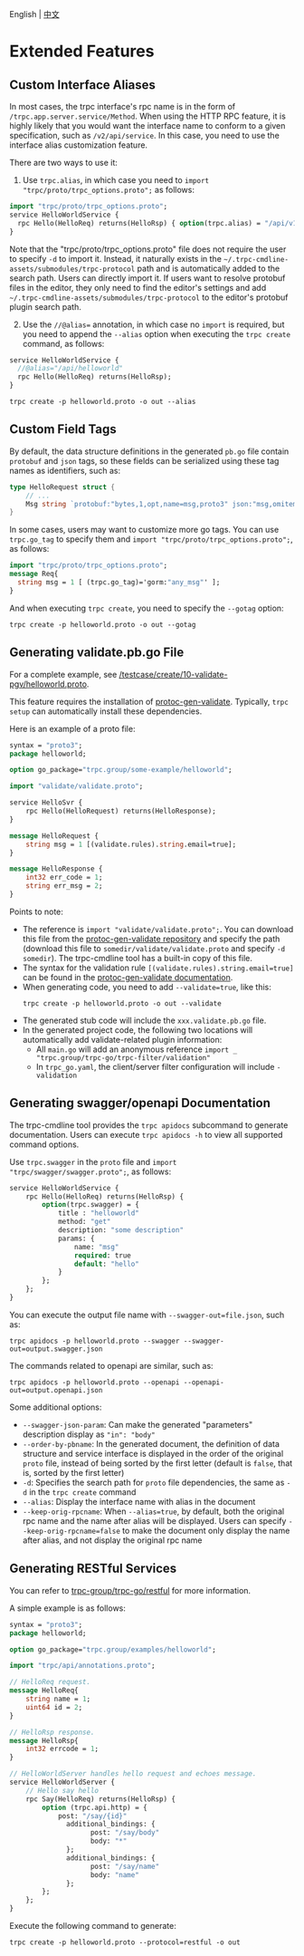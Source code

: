 English | [中文](README.zh_CN.md)

# Extended Features

## Custom Interface Aliases

In most cases, the trpc interface's rpc name is in the form of `/trpc.app.server.service/Method`. When using the HTTP RPC feature, it is highly likely that you would want the interface name to conform to a given specification, such as `/v2/api/service`. In this case, you need to use the interface alias customization feature.

There are two ways to use it:

1. Use `trpc.alias`, in which case you need to `import "trpc/proto/trpc_options.proto";` as follows:

```protobuf
import "trpc/proto/trpc_options.proto";
service HelloWorldService {
  rpc Hello(HelloReq) returns(HelloRsp) { option(trpc.alias) = "/api/v1/helloworld"; };
}
```

Note that the "trpc/proto/trpc_options.proto" file does not require the user to specify `-d` to import it. Instead, it naturally exists in the `~/.trpc-cmdline-assets/submodules/trpc-protocol` path and is automatically added to the search path. Users can directly import it. If users want to resolve protobuf files in the editor, they only need to find the editor's settings and add `~/.trpc-cmdline-assets/submodules/trpc-protocol` to the editor's protobuf plugin search path.

2. Use the `//@alias=` annotation, in which case no `import` is required, but you need to append the `--alias` option when executing the `trpc create` command, as follows:

```protobuf
service HelloWorldService {
  //@alias="/api/helloworld"
  rpc Hello(HelloReq) returns(HelloRsp);
}
```

```shell
trpc create -p helloworld.proto -o out --alias
```

## Custom Field Tags

By default, the data structure definitions in the generated `pb.go` file contain `protobuf` and `json` tags, so these fields can be serialized using these tag names as identifiers, such as:

```go
type HelloRequest struct {
    // ...
    Msg string `protobuf:"bytes,1,opt,name=msg,proto3" json:"msg,omitempty"`
}
```

In some cases, users may want to customize more go tags. You can use `trpc.go_tag` to specify them and `import "trpc/proto/trpc_options.proto";`, as follows:

```protobuf
import "trpc/proto/trpc_options.proto";
message Req{
  string msg = 1 [ (trpc.go_tag)='gorm:"any_msg"' ];
}
```

And when executing `trpc create`, you need to specify the `--gotag` option:

```shell
trpc create -p helloworld.proto -o out --gotag
```

## Generating validate.pb.go File

For a complete example, see [/testcase/create/10-validate-pgv/helloworld.proto](/testcase/create/10-validate-pgv/helloworld.proto).

This feature requires the installation of [protoc-gen-validate](https://github.com/bufbuild/protoc-gen-validate). Typically, `trpc setup` can automatically install these dependencies.

Here is an example of a proto file:

```proto
syntax = "proto3";
package helloworld;

option go_package="trpc.group/some-example/helloworld";

import "validate/validate.proto";

service HelloSvr {
    rpc Hello(HelloRequest) returns(HelloResponse);
}

message HelloRequest {
    string msg = 1 [(validate.rules).string.email=true];
}

message HelloResponse {
    int32 err_code = 1; 
    string err_msg = 2; 
}
```

Points to note:

* The reference is `import "validate/validate.proto";`. You can download this file from the [protoc-gen-validate repository](https://github.com/bufbuild/protoc-gen-validate/blob/main/validate/validate.proto) and specify the path (download this file to `somedir/validate/validate.proto` and specify `-d somedir`). The trpc-cmdline tool has a built-in copy of this file.
* The syntax for the validation rule `[(validate.rules).string.email=true]` can be found in the [protoc-gen-validate documentation](https://github.com/bufbuild/protoc-gen-validate/blob/v1.0.2/README.md).
* When generating code, you need to add `--validate=true`, like this:
  ```shell
  trpc create -p helloworld.proto -o out --validate
  ```
* The generated stub code will include the `xxx.validate.pb.go` file.
* In the generated project code, the following two locations will automatically add validate-related plugin information:
  * All `main.go` will add an anonymous reference `import _ "trpc.group/trpc-go/trpc-filter/validation"`
  * In `trpc_go.yaml`, the client/server filter configuration will include `- validation`

## Generating swagger/openapi Documentation

The trpc-cmdline tool provides the `trpc apidocs` subcommand to generate documentation. Users can execute `trpc apidocs -h` to view all supported command options.

Use `trpc.swagger` in the `proto` file and `import "trpc/swagger/swagger.proto";`, as follows:

```protobuf
service HelloWorldService {
    rpc Hello(HelloReq) returns(HelloRsp) {
        option(trpc.swagger) = {
            title : "helloworld"
            method: "get"
            description: "some description"
            params: {
                name: "msg"
                required: true
                default: "hello"
            }
        };
    };
}
```

You can execute the output file name with `--swagger-out=file.json`, such as:

```shell
trpc apidocs -p helloworld.proto --swagger --swagger-out=output.swagger.json
```

The commands related to openapi are similar, such as:

```shell
trpc apidocs -p helloworld.proto --openapi --openapi-out=output.openapi.json
```

Some additional options:

* `--swagger-json-param`: Can make the generated "parameters" description display as `"in": "body"`
* `--order-by-pbname`: In the generated document, the definition of data structure and service interface is displayed in the order of the original `proto` file, instead of being sorted by the first letter (default is `false`, that is, sorted by the first letter)
* `-d`: Specifies the search path for `proto` file dependencies, the same as `-d` in the `trpc create` command
* `--alias`: Display the interface name with alias in the document
* `--keep-orig-rpcname`: When `--alias=true`, by default, both the original rpc name and the name after alias will be displayed. Users can specify `--keep-orig-rpcname=false` to make the document only display the name after alias, and not display the original rpc name

## Generating RESTful Services

You can refer to [trpc-group/trpc-go/restful](https://github.com/trpc-group/trpc-go/blob/main/restful/README.md) for more information.

A simple example is as follows:

```protobuf
syntax = "proto3";
package helloworld;

option go_package="trpc.group/examples/helloworld";

import "trpc/api/annotations.proto";

// HelloReq request.
message HelloReq{
    string name = 1;
    uint64 id = 2;
}

// HelloRsp response.
message HelloRsp{
    int32 errcode = 1;
}

// HelloWorldServer handles hello request and echoes message.
service HelloWorldServer {
    // Hello say hello
    rpc Say(HelloReq) returns(HelloRsp) {
        option (trpc.api.http) = {
            post: "/say/{id}"
              additional_bindings: {
                    post: "/say/body"
                    body: "*"
              };
              additional_bindings: {
                    post: "/say/name"
                    body: "name"
              };
        };
    };
}
```

Execute the following command to generate:

```shell
trpc create -p helloworld.proto --protocol=restful -o out 
```
